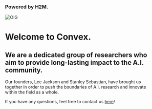 ### Powered by H2M.

![OIG](https://github.com/Kquant03/Guide/assets/155934148/2d371fb8-3325-4afe-b66b-b9088b918f56)

# Welcome to Convex.

## We are a dedicated group of researchers who aim to provide long-lasting impact to the A.I. community.

Our founders, Lee Jackson and Stanley Sebastian, have brought us together in order to push the boundaries of A.I. research and innovate within the field as a whole.

If you have any questions, feel free to contact us [here](https://discord.gg/ujZGyRuU)!
